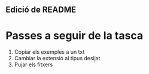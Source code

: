 ## Edició de README

# Passes a seguir de la tasca

1. Copiar els exemples a un txt
2. Cambiar la extensió al tipus desijat
3. Pujar els fitxers
